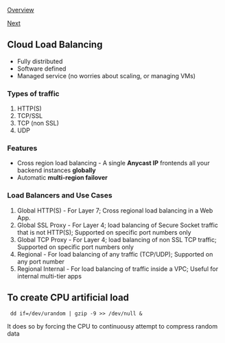 [Overview](https://github.com/paulowe/gcp/blob/main/readme.md)

[Next](https://github.com/paulowe/gcp/blob/main/gcp-core-infrastructure/pricing.md)
## Cloud Load Balancing
- Fully distributed
- Software defined 
- Managed service (no worries about scaling, or managing VMs)

### Types of traffic
1. HTTP(S)
2. TCP/SSL
3. TCP (non SSL)
5. UDP

### Features
- Cross region load balancing - A single **Anycast IP** frontends all your backend instances **globally**
- Automatic **multi-region failover**

### Load Balancers and Use Cases

1. Global HTTP(S) - For Layer 7; Cross regional load balancing in a Web App. 
3. Global SSL Proxy - For Layer 4; load balancing of Secure Socket traffic that is not HTTP(S); Supported on specific port numbers only 
4. Global TCP Proxy - For Layer 4; load balancing of non SSL TCP traffic; Supported on specific port numbers only
5. Regional - For load balancing of any traffic (TCP/UDP); Supported on any port number
6. Regional Internal - For load balancing of traffic inside a VPC; Useful for internal multi-tier apps

## To create CPU artificial load

``` dd if=/dev/urandom | gzip -9 >> /dev/null &```

It does so by forcing the CPU to continuousy attempt to compress random data
